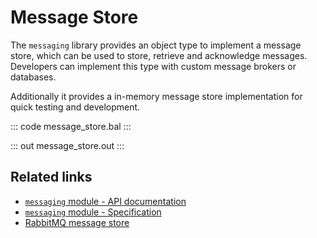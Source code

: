 # Message Store

The `messaging` library provides an object type to implement a message store, which can be used to store, retrieve and acknowledge messages. Developers can implement this type with custom message brokers or databases.

Additionally it provides a in-memory message store implementation for quick testing and development.

::: code message_store.bal :::

::: out message_store.out :::

## Related links

- [`messaging` module - API documentation](https://lib.ballerina.io/ballerina/messaging/latest/)
- [`messaging` module - Specification](https://ballerina.io/spec/messaging/)
- [RabbitMQ message store](https://central.ballerina.io/ballerinax/rabbitmq/latest#MessageStore)

